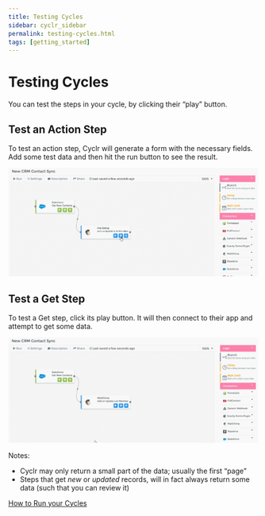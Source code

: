 ```yaml
---
title: Testing Cycles
sidebar: cyclr_sidebar
permalink: testing-cycles.html
tags: [getting_started]
---
```


# Testing Cycles #

You can test the steps in your cycle, by clicking their “play” button.

Test an Action Step
-------------------

To test an action step, Cyclr will generate a form with the necessary fields. Add some test data and then hit the run button to see the result.

![](./images/test-action-step.gif)

Test a Get Step
---------------

To test a Get step, click its play button. It will then connect to their app and attempt to get some data.

![](./images/test-get-step.gif)

Notes:

*   Cyclr may only return a small part of the data; usually the first “page”
*   Steps that get _new_ or _updated_ records, will in fact always return some data (such that you can review it)

[How to Run your Cycles](./run-a-cycle)